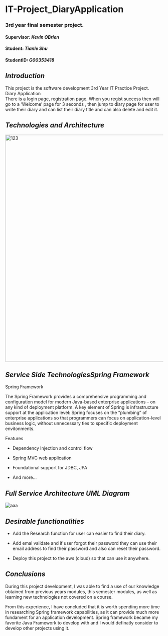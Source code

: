 # IT-Project_DiaryApplication
### 3rd year final semester project.
####  Supervisor:   *Kevin OBrien* 
####  Student:   *Tianle Shu* 
####  StudentID: *G00353418*

##  *Introduction*
This project is the software development 3rd Year IT Practice Project. 
</br>
Diary Application 
</br>
There is a login page, registration page. When you regist success then will go to a ‘Welcome’ page for 3 seconds , then jump to diary page for user to write their diary and can list their diary title and can also delete and edit it.
</br>

##  *Technologies and Architecture*
<img width="721" alt="123" src="https://user-images.githubusercontent.com/32100988/39100119-b18a8406-467c-11e8-8b76-1e10506cbb20.png">


## *Service Side TechnologiesSpring Framework*
 
 Spring Framework

The Spring Framework provides a comprehensive programming and configuration model for modern Java-based enterprise applications – on any kind of deployment platform. A key element of Spring is infrastructure support at the application level: Spring focuses on the “plumbing” of enterprise applications so that programmers can focus on application-level business logic, without unnecessary ties to specific deployment envitonments. 

  Features
  *	Dependency Injection and control flow 

  *	Spring MVC web application 

  *	Foundational support for JDBC, JPA 

  *	And more…

## *Full Service Architecture UML Diagram*
![aaa](https://user-images.githubusercontent.com/32100988/39100169-c52cd896-467d-11e8-8dce-1b7657863ade.png)

## *Desirable functionalities*
*	Add the Research function for user can easier to find their diary.

*	Add emai validate and if user forgot their password they can use their email address to find their password and also can reset their password.

*	Deploy this project to the aws (cloud) so that can use it anywhere.

## *Conclusions*

During this project development, I was able to find a use of our knowledge obtained from previous years modules, this semester modules, as well as learning new technologies not covered on a course. 

From this experience, I have concluded that it is worth spending more time in researching Spring framework capabilities, as it can provide much more fundament for an application development. 
Spring framework became my favorite Java Framework to develop with and I would definatly consider to develop other projects using it. 



